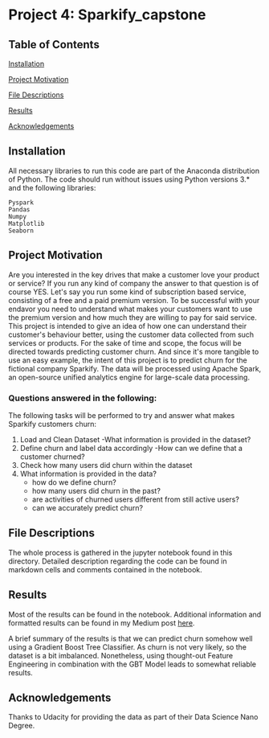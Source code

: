 # Project 4: Sparkify_capstone

## Table of Contents
[Installation](https://github.com/spreuhs/data_science_nd_capstone_sparkify/blob/main/README.md#installation)

[Project Motivation](https://github.com/spreuhs/data_science_nd_capstone_sparkify/blob/main/README.md#project-motivation)

[File Descriptions](https://github.com/spreuhs/data_science_nd_capstone_sparkify/blob/main/README.md#file-descriptions)

[Results](https://github.com/spreuhs/data_science_nd_capstone_sparkify/blob/main/README.md#results)

[Acknowledgements](https://github.com/spreuhs/data_science_nd_capstone_sparkify/blob/main/README.md#acknowledgements)

## Installation

All necessary libraries to run this code are part of the Anaconda distribution of Python.
The code should run without issues using Python versions 3.* and the following libraries:

    Pyspark
    Pandas
    Numpy
    Matplotlib
    Seaborn

## Project Motivation

Are you interested in the key drives that make a customer love your product or service? 
If you run any kind of company the answer to that question is of course YES.
Let's say you run some kind of subscription based service, consisting of a free and a paid premium version.
To be successful with your endavor you need to understand what makes your customers want to use the premium version and how much they are willing to pay for said service.
This project is intended to give an idea of how one can understand their customer's behaviour better, using the customer data collected from such services or products.
For the sake of time and scope, the focus will be directed towards predicting customer churn. And since it's more tangible to use an easy example, the intent of this project is to predict churn for the fictional company Sparkify. 
The data will be processed using Apache Spark, an open-source unified analytics engine for large-scale data processing.

### Questions answered in the following:

The following tasks will be performed to try and answer what makes Sparkify customers churn:
1. Load and Clean Dataset
    -What information is provided in the dataset?
2. Define churn and label data accordingly
    -How can we define that a customer churned?
3. Check how many users did churn within the dataset
4. What information is provided in the data?
	- how do we define churn?
	- how many users did churn in the past?
	- are activities of churned users different from still active users?
	- can we accurately predict churn?


## File Descriptions

The whole process is gathered in the jupyter notebook found in this directory. Detailed description regarding the code can be found in markdown cells and comments contained in the notebook.

## Results

Most of the results can be found in the notebook. Additional information and formatted results can be found in my Medium post [here](https://medium.com/@felix.kinzius/airbnb-or-long-term-lease-in-berlin-5d78d828a69f).

A brief summary of the results is that we can predict churn somehow well using a Gradient Boost Tree Classifier. As churn is not very likely, so the dataset is a bit imbalanced. Nonetheless, using thought-out Feature Engineering in combination with the GBT Model leads to somewhat reliable results.

## Acknowledgements

Thanks to Udacity for providing the data as part of their Data Science Nano Degree.
